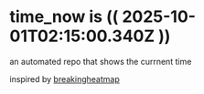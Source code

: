 # time_now is (( 2025-10-01T02:15:00.340Z ))

an automated repo that shows the currnent time

inspired by [breakingheatmap](https://github.com/breakingheatmap/breakingheatmap)